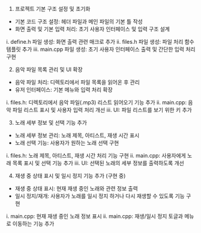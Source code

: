 1. 프로젝트 기본 구조 설정 및 초기화

- 기본 코드 구조 설정: 헤더 파일과 메인 파일의 기본 틀 작성
- 화면 출력 및 기본 입력 처리: 초기 사용자 인터페이스 및 입력 구조 설계

i. define.h 파일 생성: 화면 출력 관련 매크로 추가
ii. files.h 파일 생성: 파일 처리 함수 템플릿 추가
iii. main.cpp 파일 생성: 초기 사용자 인터페이스 출력 및 간단한 입력 처리 구현

2. 음악 파일 목록 관리 및 UI 확장

- 음악 파일 처리: 디렉토리에서 파일 목록을 읽어온 후 관리
- 유저 인터페이스: 기본 메뉴와 입력 처리 확장

i. files.h: 디렉토리에서 음악 파일(.mp3) 리스트 읽어오기 기능 추가
ii. main.cpp: 음악 파일 리스트 표시 및 사용자 입력 처리 개선
iii. UI: 파일 리스트를 보기 위한 키 추가

3. 노래 세부 정보 및 선택 기능 추가

- 노래 세부 정보 관리: 노래 제목, 아티스트, 재생 시간 표시
- 노래 선택 기능: 사용자가 원하는 노래 선택 구현

i. files.h: 노래 제목, 아티스트, 재생 시간 처리 기능 구현
ii. main.cpp: 사용자에게 노래 목록 표시 및 선택 기능 추가
iii. UI: 선택된 노래의 세부 정보를 출력하도록 개선

4. 재생 중 상태 표시 및 일시 정지 기능 추가 (구현 중)

- 재생 중 상태 표시: 현재 재생 중인 노래와 관련 정보 출력
- 일시 정지/재개: 사용자가 노래를 일시 정지 하거나 다시 재생할 수 있도록 기능 구현

i. main.cpp: 현재 재생 중인 노래 정보 표시
ii. main.cpp: 재생/일시 정지 토글과 메뉴로 이동하는 기능 추가
